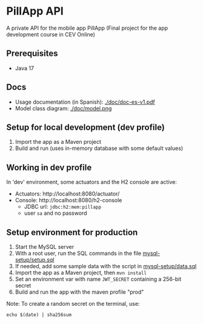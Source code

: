 # PillApp API
A private API for the mobile app PillApp
(Final project for the app development course in CEV Online)

## Prerequisites 

- Java 17

## Docs
- Usage documentation (in Spanish): [./doc/doc-es-v1.pdf](./docs/doc-es-v1.pdf)
- Model class diagram: [./doc/model.png](./docs/model.png) 

## Setup for local development (dev profile)

1. Import the app as a Maven project
2. Build and run (uses in-memory database with some default values)

## Working in dev profile

In 'dev' environment, some actuators and the H2 console are active:
- Actuators: http://localhost:8080/actuator/
- Console:  http://localhost:8080/h2-console
  - JDBC url: `jdbc:h2:mem:pillapp`
  - user `sa` and no password

## Setup environment for production

1. Start the MySQL server
2. With a root user, run the SQL commands in the file [mysql-setup/setup.sql](mysql-setup/setup.sql)
3. If needed, add some sample data with the script in [mysql-setup/data.sql](mysql-setup/data.sql)
4. Import the app as a Maven project, then `mvn install`
5. Set an environment var with name `JWT_SECRET` containing a 256-bit secret
6. Build and run the app with the maven profile "prod"

Note: To create a random secret on the terminal, use:

    echo $(date) | sha256sum
